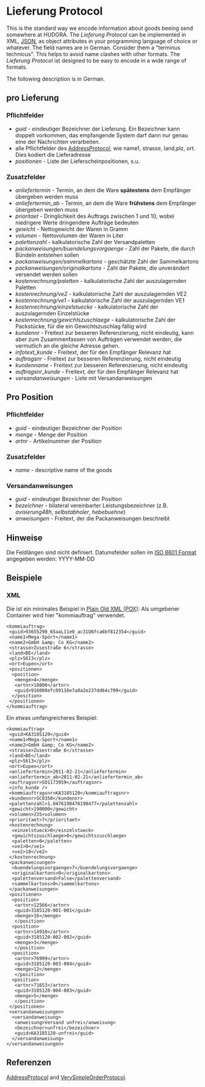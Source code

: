 # Lieferung Protocol

This is the standard way we encode information about goods beeing send somewhere at HUDORA. The *Lieferung
Protocol* can be implemented in XML, [JSON](http://www.json.org/), as object attributes in your programming
language of choice or whatever. The field names are in German. Consider them a "terminus technicus". This
helps to avoid name clashes with other formats.
The *Lieferung Protocol* ist designed to be easy to encode in a wide range of formats.

The following description is in German.


## pro Lieferung 

### Pflichtfelder

 * *guid* - eindeutiger Bezeichner der Lieferung. Ein Bezeichner kann doppelt vorkommen, das empfangende System darf dann nur genau eine der Nachrichten verarbeiten.
 * alle Pflichtfelder des [AddressProtocol](http://github.com/hudora/huTools/blob/master/doc/standards/address_protocol.markdown), wie name1, strasse, land,plz, ort.
   Dies kodiert die Lieferadresse
 * *positionen* - Liste der Lieferscheinpositionen, s.u.

### Zusatzfelder

 * *anliefertermin* - Termin, an dem die Ware **spätestens** dem Empfänger übergeben werden muss
 * *anliefertermin_ab* - Termin, an dem die Ware **frühstens** dem Empfänger übergeben werden muss
 * *prioritaet* - Dringlichkeit des Auftrags zwischen 1 und 10, wobei niedrigere Werte dringendere Aufträge bedeuten
 * *gewicht* - Nettogewicht der Waren in Gramm
 * *volumen* - Nettovolumen der Waren in Liter
 * *palettenzahl* - kalkulatorische Zahl der Versandpaletten
 * *packanweisungen/buendelungsvorgaenge* - Zahl der Pakete, die durch Bündeln entstehen sollen
 * *packanweisungen/sammelkartons* - geschätzte Zahl der Sammelkartons
 * *packanweisungen/originalkartons* - Zahl der Pakete, die unverändert versendet werden sollen
 * *kostenrechnung/paletten* - kalkulatorische Zahl der auszulagernden Paletten
 * *kostenrechnung/ve2* - kalkulatorische Zahl der auszulagernden VE2
 * *kostenrechnung/ve1* - kalkulatorische Zahl der auszulagernden VE1
 * *kostenrechnung/einzelstuecke* - kalkulatorische Zahl der auszulagernden Einzelstücke
 * *kostenrechnung/gewichtszuschlaege* - kalkulatorische Zahl der Packstücke, für die ein Gewichtszuschlag fällig wird
 * *kundennr* - Freitext zur besseren Referenzierung, nicht eindeutig, kann aber zum Zusammenfassen von Aufträgen verwendet werden, die vermutlich an die gleiche Adresse gehen.
 * *infotext_kunde* - Freitext, der für den Empfänger Relevanz hat
 * *auftragsnr* - Freitext zur besseren Referenzierung, nicht eindeutig
 * *kundenname* - Freitext zur besseren Referenzierung, nicht eindeutig
 * *auftragsnr_kunde*  - Freitext, der für den Empfänger Relevanz hat
 * *versandanweisungen* - Liste mit Versandanweisungen

## Pro Position

### Pflichtfelder

 * *guid* - eindeutiger Bezeichner der Position
 * *menge* - Menge der Position
 * *artnr* - Artikelnummer der Position

### Zusatzfelder

 * *name* - descriptive name of the goods

### Versandanweisungen
 * *guid* - eindeutiger Bezeichner der Position
 * *bezeichner* - bilateral vereinbarter Leistungsbezeichner (z.B. *avisierung48h*, *selbstabholer*, *hebebuehne*)
 * *anweisungen* - Freitext, der die Packanweisungen beschreibt

## Hinweise

Die Feldlängen sind nicht definiert.
Datumsfelder sollen im [ISO 8601 Format](http://en.wikipedia.org/wiki/ISO_8601) angegeben werden: YYYY-MM-DD

## Beispiele

### XML

Die ist ein minimales Beispiel in [Plain Old XML (POX)](http://en.wikipedia.org/wiki/Plain_Old_XML): Als umgebener Container wird hier "kommiauftrag" verwendet.

    <kommiauftrag>
     <guid>93655290_65aaL11e0_ac31Q6fca6bf812354</guid>
     <name1>Mega-Sport</name1>
     <name2>GmbH &amp; Co KG</name2>
     <strasse>Zusestraße 6</strasse>
     <land>BE</land>
     <plz>5613</plz>
     <ort>Eupen</ort>
     <positionen>
      <position>
       <menge>4</menge>
       <artnr>10800</artnr>
       <guid>916008efc09116e7a0a2e237dd64c709</guid>
      </position>
     </positionen>
    </kommiauftrag>

Ein etwas umfangreicheres Beispiel:

    <kommiauftrag>
     <guid>KA3185120</guid>
     <name1>Mega-Sport</name1>
     <name2>GmbH &amp; Co KG</name2>
     <strasse>Zusestraße 6</strasse>
     <land>BE</land>
     <plz>5613</plz>
     <ort>Eupen</ort>
     <anliefertermin>2011-02-21</anliefertermin>
     <anliefertermin_ab>2011-02-21</anliefertermin_ab>
     <auftragsnr>SO1173959</auftragsnr>
     <info_kunde />
     <kommiauftragsnr>KA3185120</kommiauftragsnr>
     <kundennr>SC0350</kundennr>
     <palettenzahl>1.0476190476190477</palettenzahl>
     <gewicht>190000</gewicht>
     <volumen>235<volumen>
     <prioritaet>7</prioritaet>
     <kostenrechnung>
      <einzelstueck>0</einzelstueck>
      <gewichtszuschlaege>0</gewichtszuschlaege>
      <paletten>0</paletten>
      <ve1>0</ve1>
      <ve2>18</ve2>
     </kostenrechnung>
     <packanweisungen>
      <buendelungsvorgaenge>7</buendelungsvorgaenge>
      <originalkartons>0</originalkartons>
      <palettenversand>False</palettenversand>
      <sammelkartons>0</sammelkartons>
     </packanweisungen>
     <positionen>
      <position>
       <artnr>12566</artnr>
       <guid>3185120-001-001</guid>
       <menge>16</menge>
       </position>
      <position>
       <artnr>14910</artnr>
       <guid>3185120-002-002</guid>
       <menge>3</menge>
       </position>
      <position>
       <artnr>76999</artnr>
       <guid>3185120-003-004</guid>
       <menge>12</menge>
       </position>
      <position>
       <artnr>71653</artnr>
       <guid>3185120-004-003</guid>
       <menge>5</menge>
       </position>
     </positionen>
     <versandanweisungen>
      <versandanweisung>
       <anweisung>Versand unfrei</anweisung>
       <bezeichner>unfrei</bezeichner>
       <guid>KA3185120-unfrei</guid>
      </versandanweisung>
    </versandanweisungen>
   </kommiauftrag>


## Referenzen

[AddressProtocol](http://github.com/hudora/huTools/blob/master/doc/standards/address_protocol.markdown#readme) and [VerySimpleOrderProtocol](http://github.com/hudora/huTools/blob/master/doc/standards/verysimpleorderprotocol.markdown#readme).